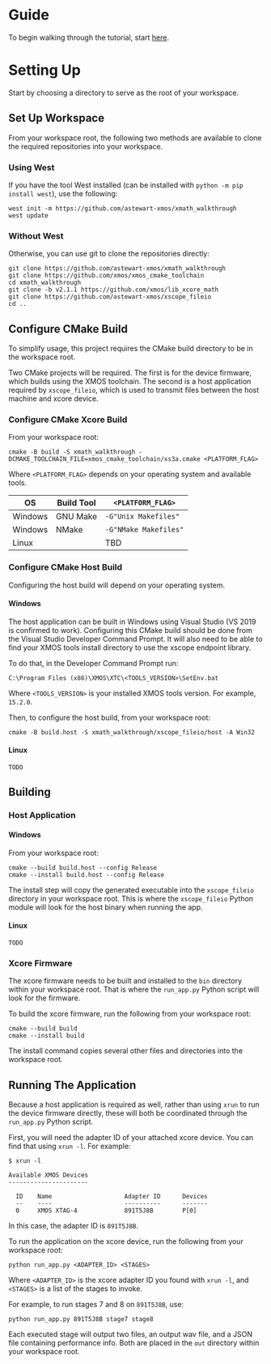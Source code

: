 
# Guide

To begin walking through the tutorial, start [here](apps/intro.md).

# Setting Up

Start by choosing a directory to serve as the root of your workspace.

## Set Up Workspace

From your workspace root, the following two methods are available to clone the
required repositories into your workspace.

### Using West

If you have the tool West installed (can be installed with 
`python -m pip install west`), use the following:

```
west init -m https://github.com/astewart-xmos/xmath_walkthrough
west update
```

### Without West

Otherwise, you can use git to clone the repositories directly:

```
git clone https://github.com/astewart-xmos/xmath_walkthrough
git clone https://github.com/xmos/xmos_cmake_toolchain
cd xmath_walkthrough
git clone -b v2.1.1 https://github.com/xmos/lib_xcore_math
git clone https://github.com/astewart-xmos/xscope_fileio
cd ..
```

## Configure CMake Build

To simplify usage, this project requires the CMake build directory to be in the
workspace root.

Two CMake projects will be required. The first is for the device firmware, which
builds using the XMOS toolchain. The second is a host application required by
`xscope_fileio`, which is used to transmit files between the host machine and
xcore device.

### Configure CMake Xcore Build

From your workspace root:

```
cmake -B build -S xmath_walkthrough -DCMAKE_TOOLCHAIN_FILE=xmos_cmake_toolchain/xs3a.cmake <PLATFORM_FLAG>
```

Where `<PLATFORM_FLAG>` depends on your operating system and available tools.

| OS      | Build Tool  | `<PLATFORM_FLAG>`     |
| ------- | ----------- | --------------------- |
| Windows | GNU Make    | `-G"Unix Makefiles"`  |
| Windows | NMake       | `-G"NMake Makefiles"` |
| Linux   |             | TBD                   |


### Configure CMake Host Build

Configuring the host build will depend on your operating system.

#### Windows

The host application can be built in Windows using Visual Studio (VS 2019 is
confirmed to work). Configuring this CMake build should be done from the
Visual Studio Developer Command Prompt. It will also need to be able to find
your XMOS tools install directory to use the xscope endpoint library. 

To do that, in the Developer Command Prompt run:

```
C:\Program Files (x86)\XMOS\XTC\<TOOLS_VERSION>\SetEnv.bat
```

Where `<TOOLS_VERSION>` is your installed XMOS tools version. For example, 
`15.2.0`.

Then, to configure the host build, from your workspace root:

```
cmake -B build.host -S xmath_walkthrough/xscope_fileio/host -A Win32
```

#### Linux

```
TODO
```

## Building

### Host Application

#### Windows

From your workspace root:

```
cmake --build build.host --config Release
cmake --install build.host --config Release
```

The install step will copy the generated executable into the `xscope_fileio`
directory in your workspace root. This is where the `xscope_fileio` Python 
module will look for the host binary when running the app.

#### Linux

```
TODO
```

### Xcore Firmware

The xcore firmware needs to be built and installed to the `bin` directory within
your workspace root. That is where the `run_app.py` Python script will look for
the firmware.

To build the xcore firmware, run the following from your workspace root:

```
cmake --build build
cmake --install build
```

The install command copies several other files and directories into the 
workspace root.


## Running The Application

Because a host application is required as well, rather than using `xrun` to run 
the device firmware directly, these will both be coordinated through the 
`run_app.py` Python script.

First, you will need the adapter ID of your attached xcore device. You can find 
that using `xrun -l`. For example:

```
$ xrun -l

Available XMOS Devices
----------------------

  ID    Name                    Adapter ID      Devices
  --    ----                    ----------      -------
  0     XMOS XTAG-4             891T5J8B        P[0]

```

In this case, the adapter ID is `891T5J8B`.

To run the application on the xcore device, run the following from your 
workspace root:

```
python run_app.py <ADAPTER_ID> <STAGES>
```

Where `<ADAPTER_ID>` is the xcore adapter ID you found with `xrun -l`, and 
`<STAGES>` is a list of the stages to invoke. 

For example, to run stages 7 and 8 on `891T5J8B`, use:

```
python run_app.py 891T5J8B stage7 stage8
```

Each executed stage will output two files, an output wav file, and a JSON file
containing performance info. Both are placed in the `out` directory within your
workspace root.
